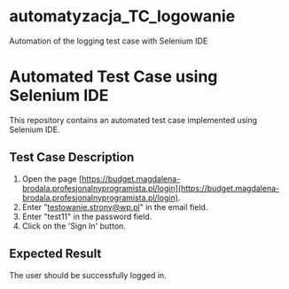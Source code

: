 # automatyzacja_TC_logowanie
Automation of the logging test case with Selenium IDE

# Automated Test Case using Selenium IDE

This repository contains an automated test case implemented using Selenium IDE.

## Test Case Description

1. Open the page [https://budget.magdalena-brodala.profesjonalnyprogramista.pl/login](https://budget.magdalena-brodala.profesjonalnyprogramista.pl/login).
2. Enter "testowanie.strony@wp.pl" in the email field.
3. Enter "test11" in the password field.
4. Click on the 'Sign In' button.

## Expected Result

The user should be successfully logged in.
